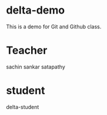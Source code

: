 # delta-demo
This is a demo for Git and Github class.

# Teacher
sachin sankar satapathy

# student
delta-student